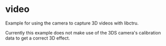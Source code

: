 video
=======

Example for using the camera to capture 3D videos with libctru.

Currently this example does not make use of the 3DS camera's calibration data to get a correct 3D effect.

